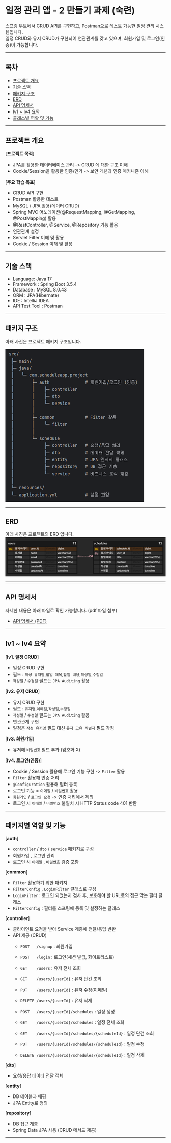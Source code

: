 # 일정 관리 앱 - 2 만들기 과제 (숙련)

스프링 부트에서 CRUD API를 구현하고, Postman으로 테스트 가능한 일정 관리 시스템입니다.  
일정 CRUD와 유저 CRUD가 구현되어 연관관계를 갖고 있으며, 회원가입 및 로그인(인증)이 가능합니다.

---

## 목차
- [프로젝트 개요](#프로젝트-개요)
- [기술 스택](#기술-스택)
- [패키지 구조](#패키지-구조)
- [ERD](#erd)
- [API 명세서](#API-명세서)
- [lv1 ~ lv4 요약](#lv1--lv4-요약)
- [클래스별 역할 및 기능](#클래스별-역할-및-기능)

---

## 프로젝트 개요

[**프로젝트 목적**]
- JPA를 활용한 데이터베이스 관리  ->  CRUD 에 대한 구조 이해 
- Cookie/Session을 활용한 인증/인가  ->  보안 개념과 인증 매커니즘 이해

[**주요 학습 목표**]
- CRUD API 구현
- Postman 활용한 테스트
- MySQL / JPA 활용(데이터 CRUD)
- Spring MVC 어노테이션(@RequestMapping, @GetMapping, @PostMapping) 활용
- @RestController, @Service, @Repository 기능 활용
- 연관관계 설정
- Servlet Filter 이해 및 활용
- Cookie / Session 이해 및 활용

---

## 기술 스택
- Language: Java 17
- Framework : Spring Boot 3.5.4
- Database : MySQL 8.0.43
- ORM : JPA(Hibernate)
- IDE : IntelliJ IDEA
- API Test Tool : Postman


---

## 패키지 구조
아래 사진은 프로젝트 패키지 구조입니다.


![패키지 구조](./docs/images/package-structure.png)

---

## ERD
아래 사진은 프로젝트의 ERD 입니다. 
![ERD](./docs/images/erd.png)

---

## API 명세서
자세한 내용은 아래 파일로 확인 가능합니다. (pdf 파일 첨부)
- [API 명세서 (PDF)](docs/api/API-schedule.pdf)

---

## lv1 ~ lv4 요약

[**lv1. 일정 CRUD**]
- 일정 CRUD 구현
- 필드 : `작성 유저명`,`할일 제목`,`할일 내용`,`작성일`,`수정일`
- `작성일` / `수정일` 필드는 `JPA Auditing` 활용


[**lv2. 유저 CRUD**]
- 유저 CRUD 구현
- 필드 : `유저명`,`이메일`,`작성일`,`수정일`
- `작성일` / `수정일` 필드는 `JPA Auditing` 활용
- 연관관계 구현
- 일정은 `작성 유저명` 필드 대신 `유저 고유 식별자` 필드 가짐


[**lv3. 회원가입**]
- 유저에 `비밀번호` 필드 추가 (암호화 X)


[**lv4. 로그인(인증)**]
- Cookie / Session 활용해 로그인 기능 구현 -> `Filter` 활용
- `Filter` 활용해 인증 처리
- `@Configuration` 활용해 필터 등록
- 로그인 기능 = `이메일` / `비밀번호` 활용
- `회원가입` / `로그인 요청`  ->  인증 처리에서 제외
- 로그인 시 `이메일` / `비밀번호` 불일치 시 HTTP Status code 401 반환


---

## 패키지별 역할 및 기능

[**auth**]
- `controller` / `dto` / `service` 패키지로 구성
- 회원가입 , 로그인 관리
- 로그인 시 `이메일` , `비밀번호` 검증 포함


[**common**]
- `Filter` 활용하기 위한 패키지
- `FilterConfig` , `LoginFilter` 클래스로 구성
- `LoginFilter` : 로그인 되었는지 검사 후, 보호해야 할 URL로의 접근 막는 필터 클래스
- `FilterConfig` : 필터를 스프링에 등록 및 설정하는 클래스


[**controller**]
- 클라이언트 요청을 받아 Service 계층에 전달/응답 반환
- API 제공 (CRUD)
    - `POST   /signup`                          : 회원가입
    - `POST   /login`                           : 로그인(세션 발급, 화이트리스트)

    - `GET    /users`                           : 유저 전체 조회
    - `GET    /users/{userId}`                  : 유저 단건 조회
    - `PUT    /users/{userId}`                  : 유저 수정(이메일)
    - `DELETE /users/{userId}`                  : 유저 삭제

    - `POST   /users/{userId}/schedules`                    : 일정 생성
    - `GET    /users/{userId}/schedules`                    : 일정 전체 조회
    - `GET    /users/{userId}/schedules/{scheduleId}`       : 일정 단건 조회
    - `PUT    /users/{userId}/schedules/{scheduleId}`       : 일정 수정
    - `DELETE /users/{userId}/schedules/{scheduleId}`       : 일정 삭제


[**dto**]
- 요청/응답 데이터 전달 객체


[**entity**]
- DB 테이블과 매핑
- JPA Entity로 정의


[**repository**]
- DB 접근 계층
- Spring Data JPA 사용 (CRUD 메서드 제공)


---